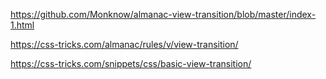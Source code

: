   https://github.com/Monknow/almanac-view-transition/blob/master/index-1.html
  
  https://css-tricks.com/almanac/rules/v/view-transition/

  https://css-tricks.com/snippets/css/basic-view-transition/